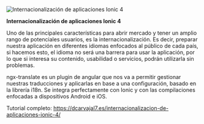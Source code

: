 ![Internacionalización de aplicaciones Ionic 4](https://github.com/dcarvajal7/translateIonic4/blob/master/translate.png)

**Internacionalización de aplicaciones Ionic 4**

Uno de las principales características para abrir mercado y tener un amplio rango de potenciales usuarios, es la internacionalización. Es decir, preparar nuestra aplicación en diferentes idiomas enfocados al público de cada país, si hacemos esto, el idioma no será una barrera para usar la aplicación, por lo que si interesa su contenido, usabilidad o servicios, podrán utilizarla sin problemas.

ngx-translate es un plugin de angular que nos va a permitir gestionar nuestras traducciones y aplicarlas en base a una configuración, basado en la librería i18n. Se integra perfectamente con Ionic y con las compilaciones enfocadas a dispositivos Android e iOS.

Tutorial completo: https://dcarvajal7.es/internacionalizacion-de-aplicaciones-ionic-4/
